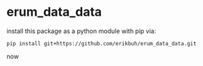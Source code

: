 # erum_data_data

install this package as a python module with pip via:

```
pip install git+https://github.com/erikbuh/erum_data_data.git
```

now 
